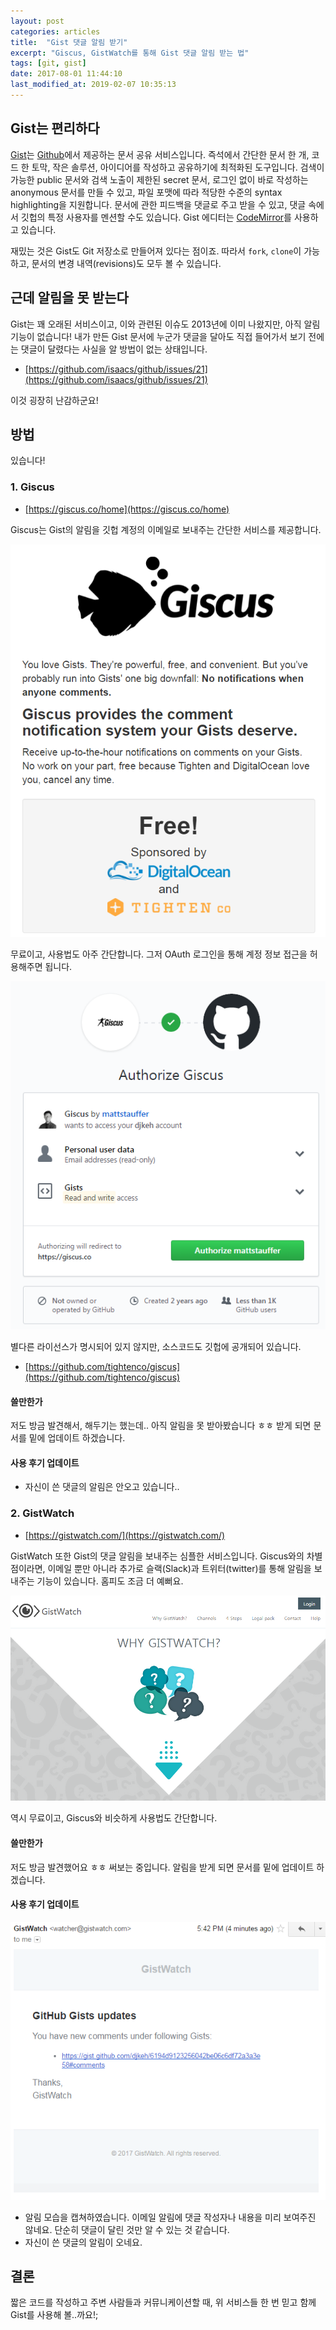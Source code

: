```yaml
---
layout: post
categories: articles
title:  "Gist 댓글 알림 받기"
excerpt: "Giscus, GistWatch를 통해 Gist 댓글 알림 받는 법"
tags: [git, gist]
date: 2017-08-01 11:44:10
last_modified_at: 2019-02-07 10:35:13
---
```


## Gist는 편리하다

[Gist](https://gist.github.com/)는 [Github](https://github.com/)에서 제공하는 문서 공유 서비스입니다. 즉석에서 간단한 문서 한 개, 코드 한 토막, 작은 솔루션, 아이디어를 작성하고 공유하기에 최적화된 도구입니다. 검색이 가능한 public 문서와 검색 노출이 제한된 secret 문서, 로그인 없이 바로 작성하는 anonymous 문서를 만들 수 있고, 파일 포맷에 따라 적당한 수준의 syntax highlighting을 지원합니다. 문서에 관한 피드백을 댓글로 주고 받을 수 있고, 댓글 속에서 깃헙의 특정 사용자를 멘션할 수도 있습니다. Gist 에디터는 [CodeMirror](https://codemirror.net/)를 사용하고 있습니다.

재밌는 것은 Gist도 Git 저장소로 만들어져 있다는 점이죠. 따라서 `fork`, `clone`이 가능하고, 문서의 변경 내역(revisions)도 모두 볼 수 있습니다.


## 근데 알림을 못 받는다

Gist는 꽤 오래된 서비스이고, 이와 관련된 이슈도 2013년에 이미 나왔지만, 아직 알림 기능이 없습니다! 내가 만든 Gist 문서에 누군가 댓글을 달아도 직접 들어가서 보기 전에는 댓글이 달렸다는 사실을 알 방법이 없는 상태입니다.

* [https://github.com/isaacs/github/issues/21](https://github.com/isaacs/github/issues/21)

이것 굉장히 난감하군요!


## 방법

있습니다!

### 1. Giscus

* [https://giscus.co/home](https://giscus.co/home)

Giscus는 Gist의 알림을 깃헙 계정의 이메일로 보내주는 간단한 서비스를 제공합니다.

![Giscus 메인 화면](/images/20170801_gist_notification/giscus.png)

무료이고, 사용법도 아주 간단합니다. 그저 OAuth 로그인을 통해 계정 정보 접근을 허용해주면 됩니다.

![접근 허용 화면](/images/20170801_gist_notification/giscus2.png)

별다른 라이선스가 명시되어 있지 않지만, 소스코드도 깃헙에 공개되어 있습니다.

* [https://github.com/tightenco/giscus](https://github.com/tightenco/giscus)

#### 쓸만한가

저도 방금 발견해서, 해두기는 했는데.. 아직 알림을 못 받아봤습니다 ㅎㅎ 받게 되면 문서를 밑에 업데이트 하겠습니다.

#### 사용 후기 업데이트

* 자신이 쓴 댓글의 알림은 안오고 있습니다..

### 2. GistWatch

* [https://gistwatch.com/](https://gistwatch.com/)

GistWatch 또한 Gist의 댓글 알림을 보내주는 심플한 서비스입니다. Giscus와의 차별점이라면, 이메일 뿐만 아니라 추가로 슬랙(Slack)과 트위터(twitter)를 통해 알림을 보내주는 기능이 있습니다. 홈피도 조금 더 예뻐요.

![GIstWatch 메인 화면](/images/20170801_gist_notification/gistwatch.png)

역시 무료이고, Giscus와 비슷하게 사용법도 간단합니다.

#### 쓸만한가

저도 방금 발견했어요 ㅎㅎ 써보는 중입니다. 알림을 받게 되면 문서를 밑에 업데이트 하겠습니다.

#### 사용 후기 업데이트

![알림 모습](/images/20170801_gist_notification/gistwatch-noti.png)

* 알림 모습을 캡쳐하였습니다. 이메일 알림에 댓글 작성자나 내용을 미리 보여주진 않네요. 단순히 댓글이 달린 것만 알 수 있는 것 같습니다.
* 자신이 쓴 댓글의 알림이 오네요.


## 결론

짧은 코드를 작성하고 주변 사람들과 커뮤니케이션할 때, 위 서비스들 한 번 믿고 함께 Gist를 사용해 볼..까요!;
